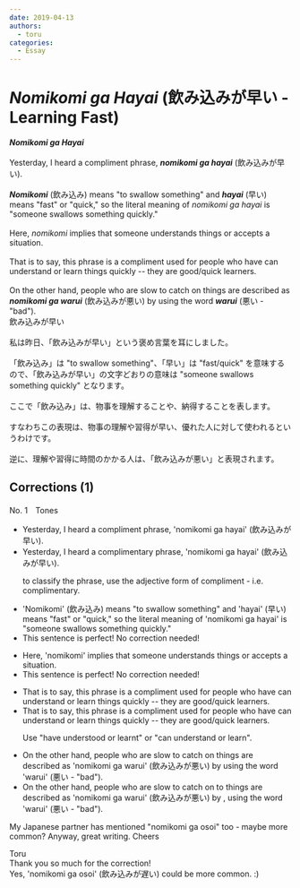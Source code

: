 ```yaml
---
date: 2019-04-13
authors:
  - toru
categories:
  - Essay
---
```


<h1 id="subject_show"><strong><em>Nomikomi ga Hayai</strong></em> (飲み込みが早い - Learning Fast)</h1>
<div class="date" hidden>Apr 13, 2019 18:56</div>
<div id="post"><div id="body_show_ori">
<strong><em>Nomikomi ga Hayai</strong></em><br/><br/>Yesterday, I heard a compliment phrase, <strong><em>nomikomi ga hayai</em></strong> (飲み込みが早い).<br/><br/><strong><em>Nomikomi</em></strong> (飲み込み) means "to swallow something" and <strong><em>hayai</em></strong> (早い) means "fast" or "quick," so the literal meaning of <em>nomikomi ga hayai</em> is "someone swallows something quickly."<br/><br/>Here, <em>nomikomi</em> implies that someone understands things or accepts a situation.<br/><br/>That is to say, this phrase is a compliment used for people who have can understand or learn things quickly -- they are good/quick learners.<br/><br/>On the other hand, people who are slow to catch on things are described as <strong><em>nomikomi ga warui</em></strong> (飲み込みが悪い) by using the word <strong><em>warui</em></strong> (悪い - "bad").
</div></div>

<!-- more -->

<div id="post_ja"><div id="body_show_mo">
飲み込みが早い<br/><br/>私は昨日、「飲み込みが早い」という褒め言葉を耳にしました。<br/><br/>「飲み込み」は "to swallow something"、「早い」は "fast/quick" を意味するので、「飲み込みが早い」の文字どおりの意味は "someone swallows something quickly" となります。<br/><br/>ここで「飲み込み」は、物事を理解することや、納得することを表します。<br/><br/>すなわちこの表現は、物事の理解や習得が早い、優れた人に対して使われるというわけです。<br/><br/>逆に、理解や習得に時間のかかる人は、「飲み込みが悪い」と表現されます。
</div></div>

## Corrections (1)
<div id="block"><div class="first_name"> No. 1　<span class="just_name">Tones</span></div><div id="block2">
<ul class="correction_field">
<li class="incorrect">Yesterday, I heard a compliment phrase, 'nomikomi ga hayai' (飲み込みが早い).</li>
<li class="corrected correct">
Yesterday, I heard a compliment<span class="f_blue">ary</span> phrase, 'nomikomi ga hayai' (飲み込みが早い).
<p class="correction_comment">to classify the phrase, use the adjective form of compliment - i.e. complimentary.</p>
</li>
</ul>
<ul class="correction_field">
<li class="incorrect">'Nomikomi' (飲み込み) means "to swallow something" and 'hayai' (早い) means "fast" or "quick," so the literal meaning of 'nomikomi ga hayai' is "someone swallows something quickly."</li>
<li class="corrected perfect">This sentence is perfect! No correction needed!</li>
</ul>
<ul class="correction_field">
<li class="incorrect">Here, 'nomikomi' implies that someone understands things or accepts a situation.</li>
<li class="corrected perfect">This sentence is perfect! No correction needed!</li>
</ul>
<ul class="correction_field">
<li class="incorrect">That is to say, this phrase is a compliment used for people who have can understand or learn things quickly -- they are good/quick learners.</li>
<li class="corrected correct">
That is to say, this phrase is a compliment used for people who <span class="f_red"><span class="sline">have</span></span> can understand or learn things quickly -- they are good/quick learners.
<p class="correction_comment">Use "have understood or learnt" or "can understand or learn".</p>
</li>
</ul>
<ul class="correction_field">
<li class="incorrect">On the other hand, people who are slow to catch on things are described as 'nomikomi ga warui' (飲み込みが悪い) by using the word 'warui' (悪い - "bad").</li>
<li class="corrected correct">
On the other hand, people who are slow to catch on <span class="f_blue">to</span> things are described as 'nomikomi ga warui' (飲み込みが悪い) <span class="f_red"><span class="sline">by</span></span> <span class="f_blue">,</span> using the word 'warui' (悪い - "bad").
</li>
</ul>
<p class="comment_small">
 My Japanese partner has mentioned "nomikomi ga osoi" too - maybe more common?  Anyway, great writing.  Cheers
</p>

</div><div class="name"><span class="just_name">Toru</span><br>
Thank you so much for the correction!<br/>Yes, 'nomikomi ga osoi' (飲み込みが遅い) could be more common. :)
</div>
</div>
